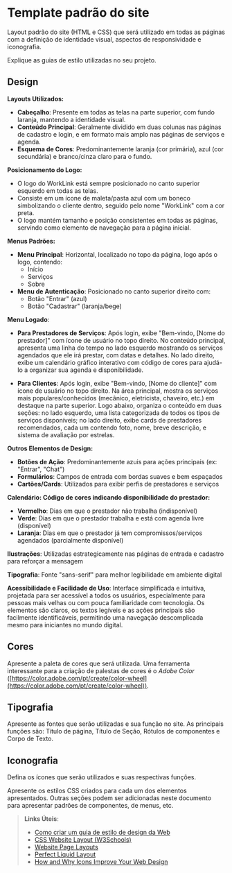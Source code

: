 # Template padrão do site

Layout padrão do site (HTML e CSS) que será utilizado em todas as páginas com a definição de identidade visual, aspectos de responsividade e iconografia.

Explique as guias de estilo utilizadas no seu projeto.

## Design

**Layouts Utilizados:**

- **Cabeçalho**: Presente em todas as telas na parte superior, com fundo laranja, mantendo a identidade visual.
- **Conteúdo Principal**: Geralmente dividido em duas colunas nas páginas de cadastro e login, e em formato mais amplo nas páginas de serviços e agenda.
- **Esquema de Cores**: Predominantemente laranja (cor primária), azul (cor secundária) e branco/cinza claro para o fundo.

**Posicionamento do Logo:**
- O logo do WorkLink está sempre posicionado no canto superior esquerdo em todas as telas.
- Consiste em um ícone de maleta/pasta azul com um boneco simbolizando o cliente dentro, seguido pelo nome "WorkLink" com a cor preta.
- O logo mantém tamanho e posição consistentes em todas as páginas, servindo como elemento de navegação para a página inicial.

**Menus Padrões:**
- **Menu Principal**: Horizontal, localizado no topo da página, logo após o logo, contendo:
  - Início
  - Serviços
  - Sobre
- **Menu de Autenticação**: Posicionado no canto superior direito com:
  - Botão "Entrar" (azul)
  - Botão "Cadastrar" (laranja/bege)

**Menu Logado**:

- **Para Prestadores de Serviços**: Após login, exibe "Bem-vindo, [Nome do prestador]" com ícone de usuário no topo direito. No conteúdo principal, apresenta uma linha do tempo no lado esquerdo mostrando os serviços agendados que ele irá prestar, com datas e detalhes. No lado direito, exibe um calendário gráfico interativo com código de cores para ajudá-lo a organizar sua agenda e disponibilidade.

- **Para Clientes**: Após login, exibe "Bem-vindo, [Nome do cliente]" com ícone de usuário no topo direito. Na área principal, mostra os serviços mais populares/conhecidos (mecânico, eletricista, chaveiro, etc.) em destaque na parte superior. Logo abaixo, organiza o conteúdo em duas seções: no lado esquerdo, uma lista categorizada de todos os tipos de serviços disponíveis; no lado direito, exibe cards de prestadores recomendados, cada um contendo foto, nome, breve descrição, e sistema de avaliação por estrelas.

**Outros Elementos de Design:**
- **Botões de Ação**: Predominantemente azuis para ações principais (ex: "Entrar", "Chat")
- **Formulários**: Campos de entrada com bordas suaves e bem espaçados
- **Cartões/Cards**: Utilizados para exibir perfis de prestadores e serviços

**Calendário: Código de cores indicando disponibilidade do prestador:**

- **Vermelho**: Dias em que o prestador não trabalha (indisponível)
- **Verde**: Dias em que o prestador trabalha e está com agenda livre (disponível)
- **Laranja**: Dias em que o prestador já tem compromissos/serviços agendados (parcialmente disponível)

 **Ilustrações**: Utilizadas estrategicamente nas páginas de entrada e cadastro para reforçar a mensagem
 
 **Tipografia**: Fonte "sans-serif" para melhor legibilidade em ambiente digital
 
 **Acessibilidade e Facilidade de Uso**: Interface simplificada e intuitiva, projetada para ser acessível a todos os usuários, especialmente para pessoas mais velhas ou com pouca familiaridade com tecnologia. Os elementos são claros, os textos legíveis e as ações principais são facilmente identificáveis, permitindo uma navegação descomplicada mesmo para iniciantes no mundo digital.

## Cores

Apresente a paleta de cores que será utilizada. Uma ferramenta interessante para a criação de palestas de cores é o *Adobe Color* ([https://color.adobe.com/pt/create/color-wheel](https://color.adobe.com/pt/create/color-wheel)).


## Tipografia

Apresente as fontes que serão utilizadas e sua função no site. As principais funções são: Título de página, Título de Seção, Rótulos de componentes e Corpo de Texto.


## Iconografia

Defina os ícones que serão utilizados e suas respectivas funções.

Apresente os estilos CSS criados para cada um dos elementos apresentados.
Outras seções podem ser adicionadas neste documento para apresentar padrões de componentes, de menus, etc.


> **Links Úteis**:
>
> -  [Como criar um guia de estilo de design da Web](https://edrodrigues.com.br/blog/como-criar-um-guia-de-estilo-de-design-da-web/#)
> - [CSS Website Layout (W3Schools)](https://www.w3schools.com/css/css_website_layout.asp)
> - [Website Page Layouts](http://www.cellbiol.com/bioinformatics_web_development/chapter-3-your-first-web-page-learning-html-and-css/website-page-layouts/)
> - [Perfect Liquid Layout](https://matthewjamestaylor.com/perfect-liquid-layouts)
> - [How and Why Icons Improve Your Web Design](https://usabilla.com/blog/how-and-why-icons-improve-you-web-design/)
